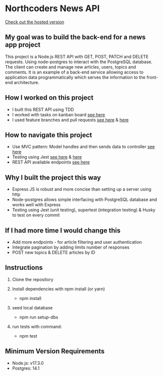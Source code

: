 # Northcoders News API

[Check out the hosted version](https://deasar-news-app.herokuapp.com/api)

## My goal was to build the back-end for a news app project

This project is a Node.js REST API with GET, POST, PATCH and DELETE requests. Using node-postgres to interact with the PostgreSQL database. The client can create and manage new articles, users, topics and comments. It is an example of a back-end service allowing access to application data programmatically which serves the information to the front-end architecture.

## How I worked on this project

- I built this REST API using TDD
- I worked with tasks on kanban board [see here](https://user-images.githubusercontent.com/86922213/162231188-aeebafb3-b147-449e-92c6-78fe340c89f5.png "kanban")
- I used feature branches and pull requests [see here](https://user-images.githubusercontent.com/86922213/162231183-913f4482-44b8-437d-9c46-2598ea40d849.png "pull request") & [here](https://user-images.githubusercontent.com/86922213/162231182-a4162d5b-d78a-40b2-a2c6-71ad3185338f.png "Pull requests")

## How to navigate this project

- Use MVC pattern: Model handles and then sends data to controller [see here](https://user-images.githubusercontent.com/86922213/162231163-63fbbff8-6630-4a6a-a6b8-778c523d73ff.png "example model code")
- Testing using Jest [see here](https://user-images.githubusercontent.com/86922213/162231172-809a5054-d423-4c4c-b11b-891b659b254b.png "test results") & [here](https://user-images.githubusercontent.com/86922213/162231177-ff5a7360-d239-40f3-afff-2565f0906b1e.png "example test code")
- REST API available endpoints [see here](https://user-images.githubusercontent.com/86922213/162231179-fc1a95e4-10ea-4089-b5b4-c548be5e2496.png "hosted API endpoints")

## Why I built the project this way

- Express JS is robust and more concise than setting up a server using http
- Node-postgres allows simple interfacing with PostgreSQL database and works well with Express
- Testing using Jest (unit testing), supertest (integration testing) & Husky to test on every commit

## If I had more time I would change this

- Add more endpoints - for article filtering and user authentication
- Integrate pagination by adding limits number of responses
- POST new topics & DELETE articles by ID

## Instructions

1. Clone the repository
2. Install dependencies with npm install (or yarn)

   - npm install

3. seed local database

   - npm run setup-dbs

4. run tests with command:

   - npm test

## Minimum Version Requirements

- Node.js: v17.3.0
- Postgres: 14.1
